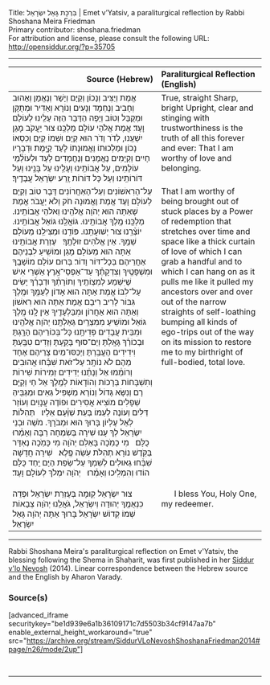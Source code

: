 <html>
<head></head>
<body>
Title: בִּרְכָּת גָּאַל יִשְׂרָאֵל | Emet v’Yatsiv, a paraliturgical reflection by Rabbi Shoshana Meira Friedman<br />
Primary contributor: shoshana.friedman<br />
For attribution and license, please consult the following URL: <a href="http://opensiddur.org/?p=35705">http://opensiddur.org/?p=35705</a>
<p />
<hr />

<table style="margin-left: auto;margin-right: auto;" class="draggable">
<thead><tr><th id="x" style="text-align: right;">Source (Hebrew)</th><th style="text-align: left;">Paraliturgical Reflection (English)</th></tr></thead>
<tbody>
<tr><td style="vertical-align:top;">
<div class="liturgy"><span lang="he">
אֱמֶת וְיַצִּיב וְנָכוֹן וְקַיָּם 
וְיָשָׁר וְנֶאֱמָן וְאָהוּב וְחָבִיב 
וְנֶחְמָד וְנָעִים וְנוֹרָא וְאַדִּיר 
וּמְתֻקָּן וּמְקֻבָּל וְטוֹב וְיָפֶה 
הַדָּבָר הַזֶּה עָלֵֽינוּ לְעוֹלָם וָעֶד׃
אֱמֶת אֱלֹהֵי עוֹלָם מַלְכֵּֽנוּ צוּר יַעֲקֹב מָגֵן יִשְׁעֵֽנוּ, 
לְדֹר וָדֹר הוּא קַיָּם וּשְׁמוֹ קַיָּם 
וְכִסְאוֹ נָכוֹן וּמַלְכוּתוֹ וֶאֱמוּנָתוֹ לָעַד קַיָּֽמֶת׃
וּדְבָרָיו חָיִים וְקַיָּמִים 
נֶאֱמָנִים וְנֶחֱמָדִים לָעַד וּלְעוֹלְ֒מֵי עוֹלָמִים, 
עַל אֲבוֹתֵֽינוּ וְעָלֵֽינוּ 
עַל בָּנֵֽינוּ וְעַל דּוֹרוֹתֵֽינוּ 
וְעַל כָּל דּוֹרוֹת זֶֽרַע יִשְׂרָאֵל עֲבָדֶֽיךָ׃
</span></div></td>

<td style="vertical-align:top;">
<div class="english">
True, straight
Sharp, bright
Upright, clear
and stinging with trustworthiness
is the truth of all this forever and ever:
That I am worthy of love and belonging.
</div></td></tr>


<tr><td style="vertical-align:top;">
<div class="liturgy"><span lang="he">
עַל־הָרִאשׁוֹנִים וְעַל־הָאַחֲרוֹנִים 
דָּבָר טוֹב וְקַיָּם לְעוֹלָם וָעֶד 
אֱמֶת וֶאֱמוּנָה חֹק וְלֹא יַעֲבֹר׃
אֱמֶת שָׁאַתָּה הוּא יְהֹוָה אֱלֹהֵֽינוּ וֵאלֹהֵי אֲבוֹתֵֽינוּ. 
מַלְכֵּֽנוּ מֶֽלֶךְ אֲבוֹתֵֽינוּ. 
גּוֹאֲלֵֽנוּ גּוֹאֵל אֲבוֹתֵֽינוּ. 
יוֹצְ֒רֵֽנוּ צוּר יְשׁוּעָתֵֽנוּ. 
פּוֹדֵֽנוּ וּמַצִּילֵֽנוּ מֵעוֹלָם שְׁמֶֽךָ. 
אֵין אֱלֹהִים זוּלָתֶֽךָ׃
&nbsp;
עֶזְרַת אֲבוֹתֵֽינוּ אַתָּה הוּא מֵעוֹלָם 
מָגֵן וּמוֹשִֽׁיעַ לִבְנֵיהֶם אַחֲרֵיהֶם בְּכָל־דּוֹר וָדוֹר׃
בְּרוּם עוֹלָם מוֹשָׁבֶֽךָ וּמִשְׁפָּטֶֽיךָ וְצִדְקָתְ֒ךָ עַד־אַפְסֵי־אָֽרֶץ׃
אַשְׁרֵי אִישׁ שֶׁיִּשְׁמַע לְמִצְוֹתֶֽיךָ וְתוֹרָתְ֒ךָ וּדְבָרְ֒ךָ יָשִׂים עַל־לִבּוֹ׃
אֱמֶת אַתָּה הוּא אָדוֹן לְעַמֶּֽךָ וּמֶֽלֶךְ גִּבּוֹר לָרִיב רִיבָם׃
אֱמֶת אַתָּה הוּא רִאשׁוֹן וְאַתָּה הוּא אַחֲרוֹן 
וּמִבַּלְעָדֶֽיךָ אֵין לָֽנוּ מֶֽלֶךְ גּוֹאֵל וּמוֹשִֽׁיעַ׃
מִמִּצְרַֽיִם גְּאַלְתָּֽנוּ יְהֹוָה אֱלֹהֵֽינוּ וּמִבֵּית עֲבָדִים פְּדִיתָֽנוּ׃
כָּל־בְּכוֹרֵיהֶם הָרָֽגְתָּ 
וּבְכוֹרְ֒ךָ גָּאָֽלְתָּ 
וְיַם־סוּף בָּקַֽעְתָּ 
וְזֵדִים טִבַּֽעְתָּ 
וִידִידִים הֶעֱבַֽרְתָּ 
וַיְכַסּוּ־מַיִם צָרֵיהֶם אֶחָד מֵהֶם לֹא נוֹתָֽר׃
עַל־זֹאת שִׁבְּ֒חוּ אֲהוּבִים וְרוֹמְ֒מוּ אֵל 
וְנָתְ֒נוּ יְדִידִים זְמִירוֹת שִׁירוֹת וְתִשְׁבָּחוֹת 
בְּרָכוֹת וְהוֹדָאוֹת לְמֶֽלֶךְ אֵל חַי וְקַיָּם׃
רָם וְנִשָּׂא גָּדוֹל וְנוֹרָא 
מַשְׁפִּיל גֵּאִים וּמַגְבִּֽיהַּ שְׁפָלִים 
מוֹצִיא אֲסִירִים וּפוֹדֶה עֲנָוִים 
וְעוֹזֵר דַּלִּים וְעוֹנֶה לְעַמּוֹ בְּעֵת שַׁוְּ֒עָם אֵלָיו׃
&nbsp;
תְּהִלּוֹת לְאֵל עֶלְיוֹן בָּרוּךְ הוּא וּמְבֹרָךְ. 
מֹשֶׁה וּבְנֵי יִשְׂרָאֵל לְךָ עָנוּ שִׁירָה בְּשִׂמְחָה רַבָּה וְאָמְ֒רוּ כֻלָּם׃
&nbsp;
מִי כָמֹֽכָה בָּאֵלִם יְהֹוָה מִי כָּמֹֽכָה נֶאְדָּר בַּקֹּֽדֶשׁ 
נוֹרָא תְהִלֹּת עֹֽשֵׂה פֶֽלֶא׃
&nbsp;
שִׁירָה חֲדָשָׁה שִׁבְּ֒חוּ גְאוּלִים לְשִׁמְךָ עַל־שְׂפַת הַיָּם 
יַֽחַד כֻּלָּם הוֹדוּ וְהִמְלִֽיכוּ וְאָמְ֒רוּ׃
&nbsp;
יְהֹוָה יִמְלֹךְ לְעוֹלָם וָעֶד׃

</span></div></td>

<td style="vertical-align:top;">
<div class="english">
That I am worthy of being brought out of stuck places
by a Power of redemption that stretches over time and space
like a thick curtain of love
of which I can grab a handful and to which I can hang on
as it pulls me like it pulled my ancestors
over and over out of the narrow straights of self-loathing
bumping all kinds of ego-trips out of the way on its mission
to restore me to my birthright of full-bodied, total love.
</div></td></tr>


<tr><td style="vertical-align:top;">
<div class="liturgy"><span lang="he">
צוּר יִשְׂרָאֵל קֽוּמָה בְּעֶזְרַת יִשְׂרָאֵל 
וּפְדֵה כִנְאֻמֶֽךָ יְהוּדָה וְיִשְׂרָאֵל, 
גֹּאֲלֵֽנוּ יְהֹוָה צְבָאוֹת שְׁמוֹ קְדוֹשׁ יִשְׂרָאֵל׃
בָּרוּךְ אַתָּה יְהֹוָה גָּאַל יִשְׂרָאֵל׃
</span></div></td>

<td style="vertical-align:top;">
<div class="english">
&nbsp;
&nbsp;
&nbsp;
I bless You, Holy One, my redeemer.
</div></td></tr>
</tbody></table>

<hr />

Rabbi Shoshana Meira's paraliturgical reflection on Emet v'Yatsiv, the blessing following the Shema in Shaḥarit, was first published in her <a href="/?p=9556">Siddur v'lo Nevosh</a> (2014). Linear correspondence between the Hebrew source and the English by Aharon Varady.

<h3>Source(s)</h3>

[advanced_iframe securitykey="be1d939e6a1b36109171c7d5503b34cf9147aa7b" enable_external_height_workaround="true" src="https://archive.org/stream/SiddurVLoNevoshShoshanaFriedman2014#page/n26/mode/2up"]

&nbsp;

<hr />

&nbsp;
</body>
</html>